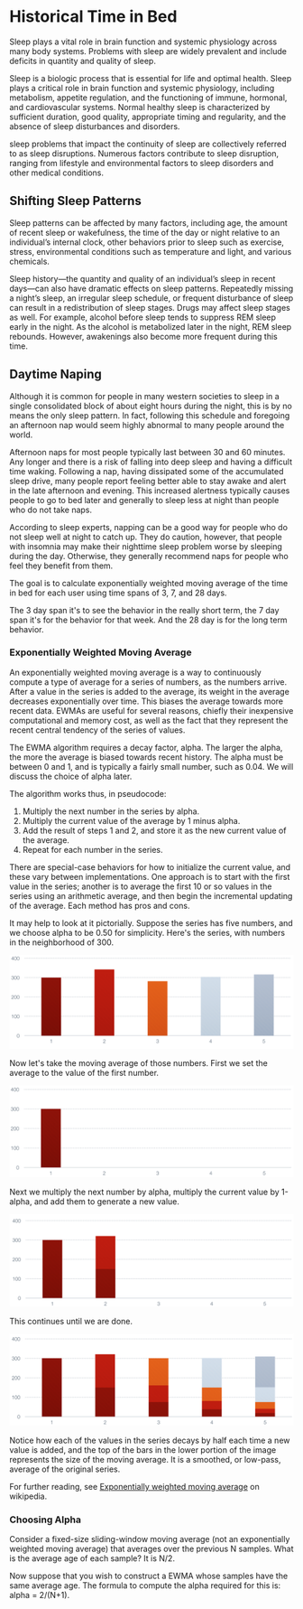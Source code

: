 # Historical Time in Bed

Sleep plays a vital role in brain function and systemic physiology across many body systems. Problems with sleep are widely prevalent and include deficits in quantity and quality of sleep.

Sleep is a biologic process that is essential for life and optimal health. Sleep plays a
critical role in brain function and systemic physiology, including metabolism, appetite
regulation, and the functioning of immune, hormonal, and cardiovascular systems.
Normal healthy sleep is characterized by sufficient duration, good quality, appropriate
timing and regularity, and the absence of sleep disturbances and disorders.

sleep problems that impact the continuity of sleep are collectively referred to as sleep disruptions. Numerous factors contribute to sleep disruption, ranging from lifestyle and environmental factors to sleep disorders and other medical conditions.

## Shifting Sleep Patterns

Sleep patterns can be affected by many factors, including age, the amount of recent sleep or wakefulness, the time of the day or night relative to an individual’s internal clock, other behaviors prior to sleep such as exercise, stress, environmental conditions such as temperature and light, and various chemicals.

Sleep history—the quantity and quality of an individual’s sleep in recent days—can also have dramatic effects on sleep patterns. Repeatedly missing a night’s sleep, an irregular sleep schedule, or frequent disturbance of sleep can result in a redistribution of sleep stages. Drugs may affect sleep stages as well. For example, alcohol before sleep tends to suppress REM sleep early in the night. As the alcohol is metabolized later in the night, REM sleep rebounds. However, awakenings also become more frequent during this time.

## Daytime Naping 
Although it is common for people in many western societies to sleep in a single consolidated block of about eight hours during the night, this is by no means the only sleep pattern. In fact, following this schedule and foregoing an afternoon nap would seem highly abnormal to many people around the world.

Afternoon naps for most people typically last between 30 and 60 minutes. Any longer and there is a risk of falling into deep sleep and having a difficult time waking. Following a nap, having dissipated some of the accumulated sleep drive, many people report feeling better able to stay awake and alert in the late afternoon and evening. This increased alertness typically causes people to go to bed later and generally to sleep less at night than people who do not take naps.

According to sleep experts, napping can be a good way for people who do not sleep well at night to catch up. They do caution, however, that people with insomnia may make their nighttime sleep problem worse by sleeping during the day. Otherwise, they generally recommend naps for people who feel they benefit from them.



The goal is to calculate exponentially weighted moving average of the time in bed for each user using time spans of 3, 7, and 28 days.

The 3 day span it's to see the behavior in the really short term, the 7 day span it's for the behavior for that week. And the 28 day is for the long term behavior. 




### Exponentially Weighted Moving Average

An exponentially weighted moving average is a way to continuously compute a type of
average for a series of numbers, as the numbers arrive. After a value in the series is
added to the average, its weight in the average decreases exponentially over time. This
biases the average towards more recent data. EWMAs are useful for several reasons, chiefly
their inexpensive computational and memory cost, as well as the fact that they represent
the recent central tendency of the series of values.

The EWMA algorithm requires a decay factor, alpha. The larger the alpha, the more the average
is biased towards recent history. The alpha must be between 0 and 1, and is typically
a fairly small number, such as 0.04. We will discuss the choice of alpha later.

The algorithm works thus, in pseudocode:

1. Multiply the next number in the series by alpha.
2. Multiply the current value of the average by 1 minus alpha.
3. Add the result of steps 1 and 2, and store it as the new current value of the average.
4. Repeat for each number in the series.

There are special-case behaviors for how to initialize the current value, and these vary
between implementations. One approach is to start with the first value in the series;
another is to average the first 10 or so values in the series using an arithmetic average,
and then begin the incremental updating of the average. Each method has pros and cons.

It may help to look at it pictorially. Suppose the series has five numbers, and we choose
alpha to be 0.50 for simplicity. Here's the series, with numbers in the neighborhood of 300.

![Data Series](https://github.com/DiogoRibeiro7/test/blob/main/28242350-463289a2-6977-11e7-88ca-fd778ccef1f0.png)

Now let's take the moving average of those numbers. First we set the average to the value
of the first number.

![EWMA Step 1](https://github.com/DiogoRibeiro7/test/blob/main/28242353-464c96bc-6977-11e7-9981-dc4e0789c7ba.png)

Next we multiply the next number by alpha, multiply the current value by 1-alpha, and add
them to generate a new value.

![EWMA Step 2](https://github.com/DiogoRibeiro7/test/blob/main/28242351-464abefa-6977-11e7-95d0-43900f29bef2.png)

This continues until we are done.

![EWMA Step N](https://github.com/DiogoRibeiro7/test/blob/main/28242352-464c58f0-6977-11e7-8cd0-e01e4efaac7f.png)

Notice how each of the values in the series decays by half each time a new value
is added, and the top of the bars in the lower portion of the image represents the
size of the moving average. It is a smoothed, or low-pass, average of the original
series.

For further reading, see [Exponentially weighted moving average](http://en.wikipedia.org/wiki/Moving_average#Exponential_moving_average) on wikipedia.

### Choosing Alpha

Consider a fixed-size sliding-window moving average (not an exponentially weighted moving average)
that averages over the previous N samples. What is the average age of each sample? It is N/2.

Now suppose that you wish to construct a EWMA whose samples have the same average age. The formula
to compute the alpha required for this is: alpha = 2/(N+1). 



